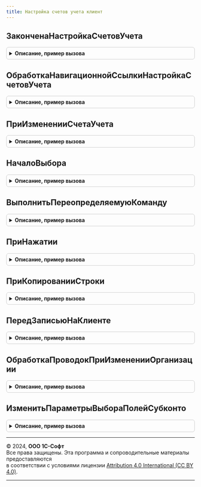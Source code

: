 ```yaml
---
title: Настройка счетов учета клиент
---
```



## ЗаконченаНастройкаСчетовУчета
<details style="margin: 1em 0; padding: 0.5em; border: 1px solid #ccc; border-radius: 6px;">

<summary style="font-weight: bold; cursor: pointer;">Описание, пример вызова</summary>

```bsl

// Выполняет обработку закрытия формы настройки счетов учета.
// Вызывается в обработчике ОбработкаОповещения() формы объекта.
//
// Параметры:
// 	Форма - ФормаКлиентскогоПриложения - Форма объекта
// 	ИмяСобытия - Строка - Имя события оповещения
// 	Параметр - Произвольный - Параметр оповещения
//
Процедура ЗаконченаНастройкаСчетовУчета(Форма, ИмяСобытия, Параметр) Экспорт
```

Пример вызова
```bsl
НастройкаСчетовУчетаКлиент.ЗаконченаНастройкаСчетовУчета(Форма, ИмяСобытия, Параметр) 
```
</details>

## ОбработкаНавигационнойСсылкиНастройкаСчетовУчета
<details style="margin: 1em 0; padding: 0.5em; border: 1px solid #ccc; border-radius: 6px;">

<summary style="font-weight: bold; cursor: pointer;">Описание, пример вызова</summary>

```bsl

// Выполняет обработку навигационной ссылки открытия формы настройки счетов.
//
// Параметры:
// 	Форма - ФормаКлиентскогоПриложения - Форма объекта
// 	НавигационнаяСсылка - Строка - Навигационная ссылка
// 	СтандартнаяОбработка - Булево - флаг СтандартнаяОбработка события
//
Процедура ОбработкаНавигационнойСсылкиНастройкаСчетовУчета(Форма, НавигационнаяСсылка, СтандартнаяОбработка) Экспорт
```

Пример вызова
```bsl
НастройкаСчетовУчетаКлиент.ОбработкаНавигационнойСсылкиНастройкаСчетовУчета(Форма, НавигационнаяСсылка, СтандартнаяОбработка) 
```
</details>

## ПриИзмененииСчетаУчета
<details style="margin: 1em 0; padding: 0.5em; border: 1px solid #ccc; border-radius: 6px;">

<summary style="font-weight: bold; cursor: pointer;">Описание, пример вызова</summary>

```bsl

// Выполняет обработку изменения счетов учета аналитики учета.
//
// Параметры:
// 	Элемент - ПолеФормы - Элемент (поле ввода) настройки счета учета
// 	Форма - ФормаКлиентскогоПриложения - Форма объекта настройки
//
Процедура ПриИзмененииСчетаУчета(Элемент, Форма) Экспорт
```

Пример вызова
```bsl
НастройкаСчетовУчетаКлиент.ПриИзмененииСчетаУчета(Элемент, Форма) 
```
</details>

## НачалоВыбора
<details style="margin: 1em 0; padding: 0.5em; border: 1px solid #ccc; border-radius: 6px;">

<summary style="font-weight: bold; cursor: pointer;">Описание, пример вызова</summary>

```bsl

// Выполняет обработку начала выбора настройки счетов учета.
//
// Параметры:
// 	Форма - ФормаКлиентскогоПриложения - Форма объекта настройки
// 	Элемент - ПолеФормы - Элемент (поле ввода) настройки счета учета
// 	Элемент - ПолеФормы - Элемент (поле ввода) настройки счета учета
// 	ДанныеВыбора - Массив - то что выбирается
// 	СтандартнаяОбработка - Булево - признак необходимости выполнения стандартной обработки
//
Процедура НачалоВыбора(Форма, Элемент, ДанныеВыбора, СтандартнаяОбработка) Экспорт
```

Пример вызова
```bsl
НастройкаСчетовУчетаКлиент.НачалоВыбора(Форма, Элемент, ДанныеВыбора, СтандартнаяОбработка) 
```
</details>

## ВыполнитьПереопределяемуюКоманду
<details style="margin: 1em 0; padding: 0.5em; border: 1px solid #ccc; border-radius: 6px;">

<summary style="font-weight: bold; cursor: pointer;">Описание, пример вызова</summary>

```bsl

// Выполняет команду вывода / скрытия элементов настройки долгосрочных счетов учета на форме.
//
// Параметры:
//  Форма	- ФормаКлиентскогоПриложения - Форма в которой расположена команда;
//  Команда	- КомандаФормы - Команда, которую нужно выполнить.
//
Процедура ВыполнитьПереопределяемуюКоманду(Форма, Команда) Экспорт
```

Пример вызова
```bsl
НастройкаСчетовУчетаКлиент.ВыполнитьПереопределяемуюКоманду(Форма, Команда) 
```
</details>

## ПриНажатии
<details style="margin: 1em 0; padding: 0.5em; border: 1px solid #ccc; border-radius: 6px;">

<summary style="font-weight: bold; cursor: pointer;">Описание, пример вызова</summary>

```bsl

// Вызывается в обработчике "Нажатие" гиперссылки элемента настройки.
//
// Параметры:
// 	Форма - ФормаКлиентскогоПриложения - Форма объекта настройки.
// 	Элемент - ПолеФормы - Элемент настройки.
// 	СтандартнаяОбработка - Булево - Признак стандартной обработки события.
// 	Оповещение - ОписаниеОповещения - Описание оповещения, которое необходимо выполнить после окончания настройки.
//
Процедура ПриНажатии(Форма, Элемент, СтандартнаяОбработка, Оповещение = Неопределено) Экспорт
```

Пример вызова
```bsl
НастройкаСчетовУчетаКлиент.ПриНажатии(Форма, Элемент, СтандартнаяОбработка, Оповещение);
```
</details>

## ПриКопированииСтроки
<details style="margin: 1em 0; padding: 0.5em; border: 1px solid #ccc; border-radius: 6px;">

<summary style="font-weight: bold; cursor: pointer;">Описание, пример вызова</summary>

```bsl

// Вызывается в обработчике "ПриНачалеРедактирования" таблицы формы.
//
// Параметры:
// 	Форма - ФормаКлиентскогоПриложения - Форма объекта настройки.
// 	ТаблицаФормы - ТаблицаФормы - Редактируемая таблица формы.
// 	НоваяСтрока - ДанныеФормыЭлементКоллекции - Новая строка в редактируемой таблице формы. Используется при программном копировании и несовпадении с текущими данными таблицы
// 	ПутьКДанным - Строка - Путь к данным настройки счетов. Используется, когда настройка не выведена на форму и в параметрах настройки отсутствуют элементы формы.
//
Процедура ПриКопированииСтроки(Форма, ТаблицаФормы, НоваяСтрока = Неопределено, ПутьКДанным = Неопределено) Экспорт
```

Пример вызова
```bsl
НастройкаСчетовУчетаКлиент.ПриКопированииСтроки(Форма, ТаблицаФормы, НоваяСтрока, ПутьКДанным);
```
</details>

## ПередЗаписьюНаКлиенте
<details style="margin: 1em 0; padding: 0.5em; border: 1px solid #ccc; border-radius: 6px;">

<summary style="font-weight: bold; cursor: pointer;">Описание, пример вызова</summary>

```bsl

//Предназначена для обработки таблицы формы, не связанной с табличной частью объекта.
// Вызывается в обработчике формы ПередЗаписью().
//
// Параметры:
//	Форма - ФормаКлиентскогоПриложения - Форма.
//
Процедура ПередЗаписьюНаКлиенте(Форма) Экспорт
```

Пример вызова
```bsl
НастройкаСчетовУчетаКлиент.ПередЗаписьюНаКлиенте(Форма) 
```
</details>

## ОбработкаПроводокПриИзмененииОрганизации
<details style="margin: 1em 0; padding: 0.5em; border: 1px solid #ccc; border-radius: 6px;">

<summary style="font-weight: bold; cursor: pointer;">Описание, пример вызова</summary>

```bsl

// Обработка проводок при изменении организации.
//
// Параметры:
//  Проводка - РегистрБухгалтерииЗапись - Проводка
//  ТипыСвязанныеСОрганизацией - ОписаниеТипов - Описание типов
//  ДтКт - Строка - Дт или Кт
Процедура ОбработкаПроводокПриИзмененииОрганизации(Проводка, ТипыСвязанныеСОрганизацией, ДтКт = "") Экспорт
```

Пример вызова
```bsl
НастройкаСчетовУчетаКлиент.ОбработкаПроводокПриИзмененииОрганизации(Проводка, ТипыСвязанныеСОрганизацией, ДтКт);
```
</details>

## ИзменитьПараметрыВыбораПолейСубконто
<details style="margin: 1em 0; padding: 0.5em; border: 1px solid #ccc; border-radius: 6px;">

<summary style="font-weight: bold; cursor: pointer;">Описание, пример вызова</summary>

```bsl

Процедура ИзменитьПараметрыВыбораПолейСубконто(Форма, СтрокаТаблицы, Организация, ДтКт = "") Экспорт
```

Пример вызова
```bsl
НастройкаСчетовУчетаКлиент.ИзменитьПараметрыВыбораПолейСубконто(Форма, СтрокаТаблицы, Организация, ДтКт);
```
</details>

---

© 2024, **ООО 1С-Софт**  
Все права защищены. Эта программа и сопроводительные материалы предоставляются  
в соответствии с условиями лицензии [Attribution 4.0 International (CC BY 4.0)](https://creativecommons.org/licenses/by/4.0/legalcode).

---
